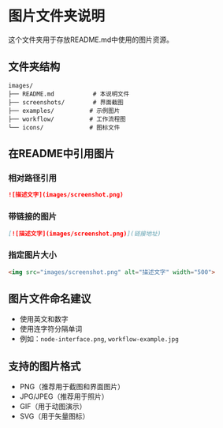 # 图片文件夹说明

这个文件夹用于存放README.md中使用的图片资源。

## 文件夹结构

```
images/
├── README.md           # 本说明文件
├── screenshots/        # 界面截图
├── examples/          # 示例图片
├── workflow/          # 工作流程图
└── icons/             # 图标文件
```

## 在README中引用图片

### 相对路径引用
```markdown
![描述文字](images/screenshot.png)
```

### 带链接的图片
```markdown
[![描述文字](images/screenshot.png)](链接地址)
```

### 指定图片大小
```markdown
<img src="images/screenshot.png" alt="描述文字" width="500">
```

## 图片文件命名建议

- 使用英文和数字
- 使用连字符分隔单词
- 例如：`node-interface.png`, `workflow-example.jpg`

## 支持的图片格式

- PNG（推荐用于截图和界面图片）
- JPG/JPEG（推荐用于照片）
- GIF（用于动图演示）
- SVG（用于矢量图标）
